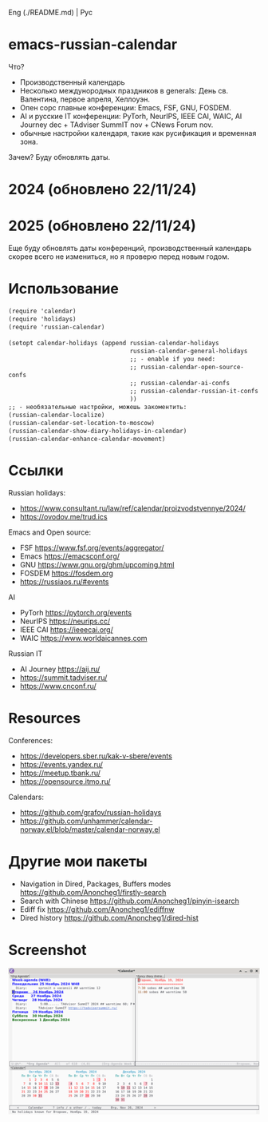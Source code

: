 Eng (./README.md) | Рус

# emacs-russian-calendar
Что?
- Производственный календарь
- Несколько междунородных праздников в generals: День св. Валентина, первое апреля, Хеллоуэн.
- Опен сорс главные конференции: Emacs, FSF, GNU, FOSDEM.
- AI и русские IT конференции: PyTorh, NeurIPS, IEEE CAI, WAIC, AI Journey dec + TAdviser SummIT nov + CNews Forum nov.
- обычные настройки календаря, такие как русификация и временная зона.


Зачем? Буду обновлять даты.

# 2024 (обновлено 22/11/24)
# 2025 (обновлено 22/11/24)
Еще буду обновлять даты конференций, производственный календарь скорее всего не измениться, но я проверю перед новым годом.

# Использование

```Elisp
(require 'calendar)
(require 'holidays)
(require 'russian-calendar)

(setopt calendar-holidays (append russian-calendar-holidays
                                  russian-calendar-general-holidays
                                  ;; - enable if you need:
                                  ;; russian-calendar-open-source-confs
                                  ;; russian-calendar-ai-confs
                                  ;; russian-calendar-russian-it-confs
                                  ))
;; - необязательные настройки, можешь закоментить:
(russian-calendar-localize)
(russian-calendar-set-location-to-moscow)
(russian-calendar-show-diary-holidays-in-calendar)
(russian-calendar-enhance-calendar-movement)
```

# Ссылки
Russian holidays:
- https://www.consultant.ru/law/ref/calendar/proizvodstvennye/2024/
- https://ovodov.me/trud.ics

Emacs and Open source:
- FSF https://www.fsf.org/events/aggregator/
- Emacs https://emacsconf.org/
- GNU https://www.gnu.org/ghm/upcoming.html
- FOSDEM https://fosdem.org
- https://russiaos.ru/#events

AI
- PyTorh https://pytorch.org/events
- NeurIPS https://neurips.cc/
- IEEE CAI https://ieeecai.org/
- WAIC https://www.worldaicannes.com

Russian IT
- AI Journey https://aij.ru/
- https://summit.tadviser.ru/
- https://www.cnconf.ru/

# Resources
Conferences:
- https://developers.sber.ru/kak-v-sbere/events
- https://events.yandex.ru/
- https://meetup.tbank.ru/
- https://opensource.itmo.ru/


Calendars:
- https://github.com/grafov/russian-holidays
- https://github.com/unhammer/calendar-norway.el/blob/master/calendar-norway.el

# Другие мои пакеты
- Navigation in Dired, Packages, Buffers modes https://github.com/Anoncheg1/firstly-search
- Search with Chinese https://github.com/Anoncheg1/pinyin-isearch
- Ediff fix https://github.com/Anoncheg1/ediffnw
- Dired history https://github.com/Anoncheg1/dired-hist

# Screenshot
![](https://raw.githubusercontent.com/Anoncheg1/public-share/refs/heads/main/cal.png)
